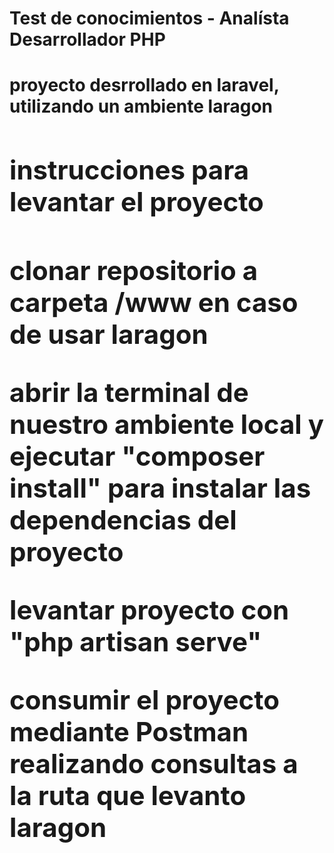 <h1> Test de conocimientos - Analísta Desarrollador PHP <h1/>
<a>proyecto desrrollado en laravel, utilizando un ambiente laragon<a/>
<h2>instrucciones para levantar el proyecto<h2/>
<p>clonar repositorio a carpeta /www en caso de usar laragon<p/>
<p> abrir la terminal de nuestro ambiente local y ejecutar "composer install" para instalar las dependencias del proyecto<p/>
<p>levantar proyecto con "php artisan serve"<p/>
<p>consumir el proyecto mediante Postman realizando consultas a la ruta que levanto laragon<p/>
